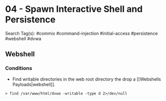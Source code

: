 # 04 - Spawn Interactive Shell and Persistence

Search Tag(s): #commix #command-injection #initial-access #persistence #webshell #dvwa

## Webshell

### Conditions

- Find writable directories in the web root directory the drop a [[Webshells Payloads|webshell]].

```
> find /var/www/html/dvwa -writable -type d 2>/dev/null
```